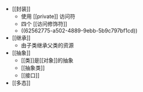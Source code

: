 - [[封装]]
	- 使用 [[private]] 访问符
	- 四个 [[访问修饰符]]
	- ((62562775-a502-4889-9ebb-5b9c797bf1cd))
- [[继承]]
	- 由子类继承父类的资源
- [[抽象]]
	- [[类]]是[[对象]]的抽象
	- [[抽象类]]
	- [[接口]]
- [[多态]]